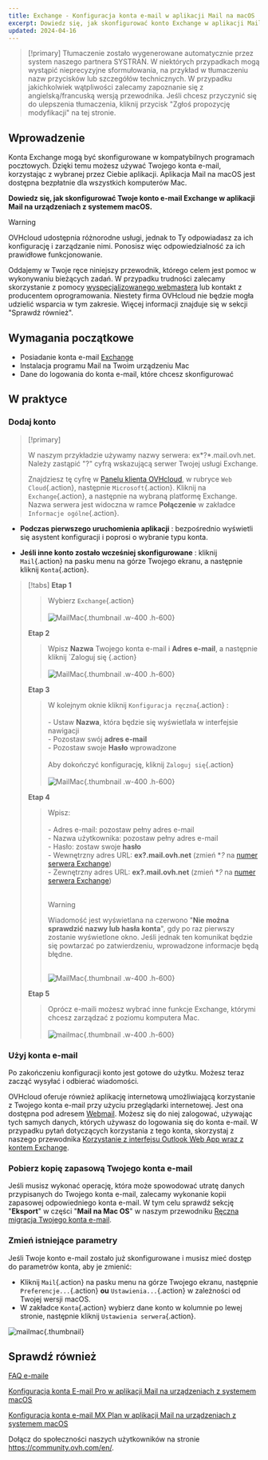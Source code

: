 ```yaml
---
title: Exchange - Konfiguracja konta e-mail w aplikacji Mail na macOS
excerpt: Dowiedz się, jak skonfigurować konto Exchange w aplikacji Mail na macOS
updated: 2024-04-16
---
```


<style>
.w-400 {
  max-width:400px !important;
}
.h-600 {
  max-height:600px !important;
}
</style>

> [!primary]
> Tłumaczenie zostało wygenerowane automatycznie przez system naszego partnera SYSTRAN. W niektórych przypadkach mogą wystąpić nieprecyzyjne sformułowania, na przykład w tłumaczeniu nazw przycisków lub szczegółów technicznych. W przypadku jakichkolwiek wątpliwości zalecamy zapoznanie się z angielską/francuską wersją przewodnika. Jeśli chcesz przyczynić się do ulepszenia tłumaczenia, kliknij przycisk "Zgłoś propozycję modyfikacji" na tej stronie.
>

## Wprowadzenie

Konta Exchange mogą być skonfigurowane w  kompatybilnych programach pocztowych.  Dzięki temu możesz używać Twojego konta e-mail, korzystając z wybranej przez Ciebie aplikacji. Aplikacja Mail na macOS jest dostępna bezpłatnie dla wszystkich komputerów Mac.

**Dowiedz się, jak skonfigurować Twoje konto e-mail Exchange w aplikacji Mail na urządzeniach z systemem macOS.**

> [!warning]
>
> OVHcloud udostępnia różnorodne usługi, jednak to Ty odpowiadasz za ich konfigurację i zarządzanie nimi. Ponosisz więc odpowiedzialność za ich prawidłowe funkcjonowanie.
> 
> Oddajemy w Twoje ręce niniejszy przewodnik, którego celem jest pomoc w wykonywaniu bieżących zadań. W przypadku trudności zalecamy skorzystanie z pomocy [wyspecjalizowanego webmastera](/links/partner) lub kontakt z producentem oprogramowania. Niestety firma OVHcloud nie będzie mogła udzielić wsparcia w tym zakresie. Więcej informacji znajduje się w sekcji "Sprawdź również".
> 

## Wymagania początkowe

- Posiadanie konta e-mail [Exchange](/links/web/emails-hosted-exchange)
- Instalacja programu Mail na Twoim urządzeniu Mac
- Dane do logowania do konta e-mail, które chcesz skonfigurować

## W praktyce

### Dodaj konto <a name="addaccount"></a>

> [!primary]
>
> W naszym przykładzie używamy nazwy serwera: ex*?*.mail.ovh.net. Należy zastąpić "?" cyfrą wskazującą serwer Twojej usługi Exchange.
>
> Znajdziesz tę cyfrę w [Panelu klienta OVHcloud](/links/manager), w rubryce `Web Cloud`{.action}, następnie `Microsoft`{.action}.
> Kliknij na `Exchange`{.action}, a następnie na wybraną platformę Exchange. Nazwa serwera jest widoczna w ramce **Połączenie** w zakładce `Informacje ogólne`{.action}.
>

- **Podczas pierwszego uruchomienia aplikacji** : bezpośrednio wyświetli się asystent konfiguracji i poprosi o wybranie typu konta.

- **Jeśli inne konto zostało wcześniej skonfigurowane** : kliknij `Mail`{.action} na pasku menu na górze Twojego ekranu, a następnie kliknij `Konta`{.action}.

> [!tabs]
> **Etap 1**
>> Wybierz `Exchange`{.action}<br><br>
>> ![MailMac](images/mail-mac-exchange01.png){.thumbnail .w-400 .h-600}
>>
> **Etap 2**
>> Wpisz **Nazwa** Twojego konta e-mail i **Adres e-mail**, a następnie kliknij `Zaloguj się {.action} <br><br>
>> ![MailMac](images/mail-mac-exchange02.png){.thumbnail .w-400 .h-600}
>>
> **Etap 3**
>> W kolejnym oknie kliknij `Konfiguracja ręczna`{.action} : <br><br>- Ustaw **Nazwa**, która będzie się wyświetlała w interfejsie nawigacji <br>- Pozostaw swój **adres e-mail**<br>- Pozostaw swoje **Hasło** wprowadzone <br><br>Aby dokończyć konfigurację, kliknij `Zaloguj się`{.action} <br><br>
>> ![MailMac](images/mail-mac-exchange03.png){.thumbnail .w-400 .h-600}
>>
> **Etap 4**
>> Wpisz: <br><br>- Adres e-mail: pozostaw pełny adres e-mail<br>- Nazwa użytkownika: pozostaw pełny adres e-mail <br>- Hasło: zostaw swoje **hasło**<br> - Wewnętrzny adres URL: **ex?.mail.ovh.net** (zmień **?* na [numer serwera Exchange](#addaccount))<br>- Zewnętrzny adres URL: **ex?.mail.ovh.net** (zmień **?* na [numer serwera Exchange](#addaccount))<br><br>
>>
>> > [!warning]
>> >
> > > Wiadomość jest wyświetlana na czerwono "**Nie można sprawdzić nazwy lub hasła konta**", gdy po raz pierwszy zostanie wyświetlone okno. Jeśli jednak ten komunikat będzie się powtarzać po zatwierdzeniu, wprowadzone informacje będą błędne.<br><br>
>>
>> ![MailMac](images/mail-mac-exchange04.png){.thumbnail .w-400 .h-600}
>>
> **Etap 5**
>> Oprócz e-maili możesz wybrać inne funkcje Exchange, którymi chcesz zarządzać z poziomu komputera Mac. <br><br>![mailmac](images/mail-mac-exchange05.png){.thumbnail .w-400 .h-600}

### Użyj konta e-mail

Po zakończeniu konfiguracji konto jest gotowe do użytku. Możesz teraz zacząć wysyłać i odbierać wiadomości.

OVHcloud oferuje również aplikację internetową umożliwiającą korzystanie z Twojego konta e-mail przy użyciu przeglądarki internetowej. Jest ona dostępna pod adresem [Webmail](/links/web/email). Możesz się do niej zalogować, używając tych samych danych, których używasz do logowania się do konta e-mail. W przypadku pytań dotyczących korzystania z tego konta, skorzystaj z naszego przewodnika [Korzystanie z interfejsu Outlook Web App wraz z kontem Exchange](/pages/web_cloud/email_and_collaborative_solutions/using_the_outlook_web_app_webmail/email_owa).

### Pobierz kopię zapasową Twojego konta e-mail

Jeśli musisz wykonać operację, która może spowodować utratę danych przypisanych do Twojego konta e-mail, zalecamy wykonanie kopii zapasowej odpowiedniego konta e-mail. W tym celu sprawdź sekcję "**Eksport**" w części "**Mail na Mac OS**" w naszym przewodniku [Ręczna migracja Twojego konta e-mail](/pages/web_cloud/email_and_collaborative_solutions/migrating/manual_email_migration#eksport).

### Zmień istniejące parametry

Jeśli Twoje konto e-mail zostało już skonfigurowane i musisz mieć dostęp do parametrów konta, aby je zmienić:

- Kliknij `Mail`{.action} na pasku menu na górze Twojego ekranu, następnie `Preferencje...`{.action} **ou** `Ustawienia...`{.action} w zależności od Twojej wersji macOS.
- W zakładce `Konta`{.action} wybierz dane konto w kolumnie po lewej stronie, następnie kliknij `Ustawienia serwera`{.action}.

![mailmac](images/mail-mac-exchange05.png){.thumbnail}

## Sprawdź również

[FAQ e-maile](/pages/web_cloud/email_and_collaborative_solutions/mx_plan/faq-emails)

[Konfiguracja konta E-mail Pro w aplikacji Mail na urządzeniach z systemem macOS](/pages/web_cloud/email_and_collaborative_solutions/email_pro/how_to_configure_mail_macos)

[Konfiguracja konta e-mail MX Plan w aplikacji Mail na urządzeniach z systemem macOS](/pages/web_cloud/email_and_collaborative_solutions/mx_plan/how_to_configure_mail_macos)

Dołącz do społeczności naszych użytkowników na stronie <https://community.ovh.com/en/>.
